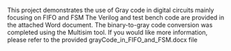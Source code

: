 This project demonstrates the use of Gray code in digital circuits mainly focusing on FIFO and FSM 
The Verilog and test bench code are provided in the attached Word document.
The binary-to-gray code conversion was completed using the Multisim tool.
If you would like more information, please refer to the provided grayCode_in_FIFO_and_FSM.docx file
